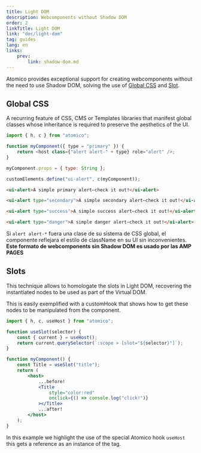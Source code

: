 ```yaml
---
title: Light DOM
description: Webcomponents without Shadow DOM
order: 2
linkTitle: Light DOM
link: "doc/light-dom"
tag: guides
lang: en
links:
    prev:
        link: shadow-dom.md
---
```


Atomico provides exceptional support for creating webcomponents without the need to use Shadow DOM, solving the use of [Global CSS](#global-css) and [Slot](#slots).

## Global CSS

A recurring feature of CSS, CMS or Templates libraries that manifest global classes whose inheritance is required to preserve the aesthetics of the UI.

<doc-tabs tabs="Componente, HTML">

```js
import { h, c } from "atomico";

function myComponent({ type = "primary" }) {
    return <host class={"alert alert-" + type} role="alert" />;
}

myComponent.props = { type: String };

customElements.define("ui-alert", c(myComponent));
```

```html
<ui-alert>A simple primary alert—check it out!</ui-alert>

<ui-alert type="secondary">A simple secondary alert—check it out!</ui-alert>

<ui-alert type="success">A simple success alert—check it out!</ui-alert>

<ui-alert type="danger">A simple danger alert—check it out!</ui-alert>
```

</doc-tabs>

Si `alert alert-*` fuera una clase de su sistema de CSS global, el componente reflejara el estilo de className en su UI sin inconvenientes. **Este formato de webcomponents sin Shadow DOM es usado por las AMP PAGES**

## Slots

This technique allows to homologate the slots in Light DOM, recovering the instantiated nodes to be used as part of the Virtual DOM.

This is easily exemplified with a customHook that shows how to get these nodes to be manipulated from the component.

```jsx
import { h, c, useHost } from "atomico";

function useSlot(selector) {
    const { current } = useHost();
    return current.querySelector(`:scope > [slot="${selector}"]`);
}

function myComponent() {
    const Title = useSlot("title");
    return (
        <host>
            ...before!
            <Title
                style="color:red"
                onclick={() => console.log("click!")}
            ></Title>
            ...after!
        </host>
    );
}
```

In this example we highlight the use of the special Atomico hook `useHost` this gets a reference as an instance of the tag.
